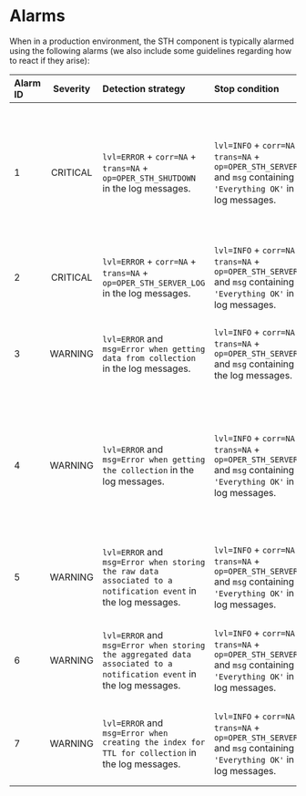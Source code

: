 # Alarms

When in a production environment, the STH component is typically alarmed using the following alarms (we also include some guidelines regarding how to react if they arise):

| Alarm ID   | Severity   |   Detection strategy                                                                                              | Stop condition                                                                                                                                                                                                                            | Description                                                                                                   | Action
|:---------- |:----------:|:----------------------------------------------------------------------------------------------------------------- |:----------------------------------------------------------------------------------------------------------------------------------------------------------------------------------------------------------------------------------------- |:------------------------------------------------------------------------------------------------------------- |:------------------------------------------------------------------------------------------------------------------------------------------------------------------------------------------------------------------------------------------------------------------------------------------------------------------------------------------------------------------------------------------------------------------------------------------------
| 1 | CRITICAL | `lvl=ERROR` + `corr=NA` + `trans=NA` + `op=OPER_STH_SHUTDOWN` in the log messages. | `lvl=INFO` + `corr=NA` + `trans=NA` + `op=OPER_STH_SERVER_LOG` and `msg` containing `'Everything OK'` in the log messages. | Error when connecting to MongoDB or error when starting the Hapi server or any uncaught exception. | 1. Check the logs to infer the concrete error <br/> 2. If error when connecting to MongoDB: <br/> &nbsp;&nbsp; 2.1. Check the MongoDB instance or replica-set is running. If not, start it up. <br/> &nbsp;&nbsp; 2.2. Check if the machine where the STH is running has connectivity to the MongoDB instance or replica-set. If not accessible, make it accessible. <br/> 3. If any other error: <br/> &nbsp;&nbsp; 3.1. Restart the STH server. <br/> &nbsp;&nbsp; 3.2. Contact the development team to inform them about this error.
| 2 | CRITICAL   | `lvl=ERROR` + `corr=NA` + `trans=NA` + `op=OPER_STH_SERVER_LOG` in the log messages. | `lvl=INFO` + `corr=NA` + `trans=NA` + `op=OPER_STH_SERVER_LOG` and `msg` containing `'Everything OK'` in the log messages. | Internal Hapi server error. | 1. Restart the STH server. <br/> 2. Contact the development team to inform them about this error.
| 3 | WARNING | `lvl=ERROR` and `msg=Error when getting data from collection` in the log messages. | `lvl=INFO` + `corr=NA` + `trans=NA` + `op=OPER_STH_SERVER_LOG` and `msg` containing  in the log messages. | Error when getting raw or aggregated data from a MongoDB collection. | 1. Check the MongoDB instance or replica-set is running. If not, start it up. <br/> 2. Check if the machine where the STH is running has connectivity to the MongoDB instance or replica-set. If not accessible, make it accessible. <br/> 3. Contact the development team to inform them about this error.
| 4 | WARNING | `lvl=ERROR` and `msg=Error when getting the collection` in the log messages. | `lvl=INFO` + `corr=NA` + `trans=NA` + `op=OPER_STH_SERVER_LOG` and `msg` containing `'Everything OK'` in the log messages. | Error when getting the collection in MongoDB from which the raw or aggregated data should be retrieved. | 1. Check the MongoDB instance or replica-set is running. If not, start it up. <br/> 2. Check if the machine where the STH is running has connectivity to the MongoDB instance or replica-set. If not accessible, make it accessible. <br/> 3. The problem could be related to the limitation MongoDB imposes on the namespaces maximum size (for further information, see: http://docs.mongodb.org/manual/reference/limits/ , for the concrete MongoDB instance version) <br/> 4. Contact the development team to inform them about this error.
| 5 | WARNING | `lvl=ERROR` and `msg=Error when storing the raw data associated to a notification event` in the log messages. | `lvl=INFO` + `corr=NA` + `trans=NA` + `op=OPER_STH_SERVER_LOG` and `msg` containing `'Everything OK'` in the log messages. | Error when storing raw data in the corresponding MongoDB collection. | 1. Check the MongoDB instance or replica-set is running. If not, start it up. <br/> 2. Check if the machine where the STH is running has connectivity to the MongoDB instance or replica-set. If not accessible, make it accessible. <br/> 3. Contact the development team to inform them about this error.
| 6 | WARNING | `lvl=ERROR` and `msg=Error when storing the aggregated data associated to a notification event` in the log messages. | `lvl=INFO` + `corr=NA` + `trans=NA` + `op=OPER_STH_SERVER_LOG` and `msg` containing `'Everything OK'` in the log messages. | Error when storing aggregated data in the corresponding MongoDB collection. | 1. Check the MongoDB instance or replica-set is running. If not, start it up. <br/> 2. Check if the machine where the STH is running has connectivity to the MongoDB instance or replica-set. If not accessible, make it accessible. <br/> 3. Contact the development team to inform them about this error.
| 7 | WARNING | `lvl=ERROR` and `msg=Error when creating the index for TTL for collection` in the log messages. | `lvl=INFO` + `corr=NA` + `trans=NA` + `op=OPER_STH_SERVER_LOG` and `msg` containing `'Everything OK'` in the log messages. | Error when creating the index to force TTL in the newly created collection. | 1. Check the MongoDB instance or replica-set is running. If not, start it up. <br/> 2. Check if the machine where the STH is running has connectivity to the MongoDB instance or replica-set. If not accessible, make it accessible. <br/> 3. Contact the development team to inform them about this error.
